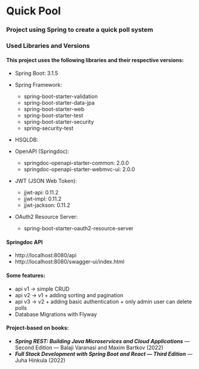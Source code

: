 # Quick Pool
### Project using Spring to create a quick poll system

### Used Libraries and Versions
#### This project uses the following libraries and their respective versions:


- Spring Boot: 3.1.5
- Spring Framework:
    - spring-boot-starter-validation
    - spring-boot-starter-data-jpa
    - spring-boot-starter-web
    - spring-boot-starter-test
    - spring-boot-starter-security
    - spring-security-test
- HSQLDB:
- OpenAPI (Springdoc):
    - springdoc-openapi-starter-common: 2.0.0
    - springdoc-openapi-starter-webmvc-ui: 2.0.0

- JWT (JSON Web Token):
    - jjwt-api: 0.11.2
    - jjwt-impl: 0.11.2
    - jjwt-jackson: 0.11.2

- OAuth2 Resource Server:
    - spring-boot-starter-oauth2-resource-server

#### Springdoc API
 - http://localhost:8080/api
 - http://localhost:8080/swagger-ui/index.html

#### Some features:
 - api v1 -> simple CRUD
 - api v2 -> v1 + adding sorting and pagination
 - api v3 -> v2 + adding basic authentication + only admin user can delete polls
 - Database Migrations with Flyway

#### Project-based on books:
 - **_Spring REST: Building Java Microservices and Cloud Applications_** — Second Edition — Balaji Varanasi and Maxim Bartkov (2022)
 - **_Full Stack Development with Spring Boot and React — Third Edition_** —  Juha Hinkula (2022)
